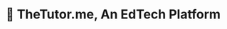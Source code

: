 ---
title: "📗 TheTutor.me, An EdTech Platform"
snippet: "TheTutor.me is an EdTech platform that connects students with tutors. The platform comprises of 4 web apps and a website."
isDraft: false
image: {
    src: "/src/assets/project/thetutor/cover.png",
    alt: "Screenshots of TheTutor's Dashboard",
}
category: "Multi-App Platform"
isFeatured: true
tags: [React, Redux, TypeScript, Bootstrap]
liveUrl: "https://thetutor.me/"
repoUrl: ""
releaseDate: "2023-06-15 20:00"
---
